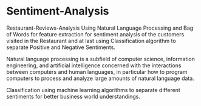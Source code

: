 # Sentiment-Analysis

Restaurant-Reviews-Analysis
Using Natural Language Processing and Bag of Words for feature extraction for sentiment analysis of the customers visited in the Restaurant and at last using Classification algorithm to separate Positive and Negative Sentiments.

Natural language processing is a subfield of computer science, information engineering, and artificial intelligence concerned with the interactions between computers and human languages, in particular how to program computers to process and analyze large amounts of natural language data.

Classification using machine learning algorithms to separate different sentiments for better business world understandings.
